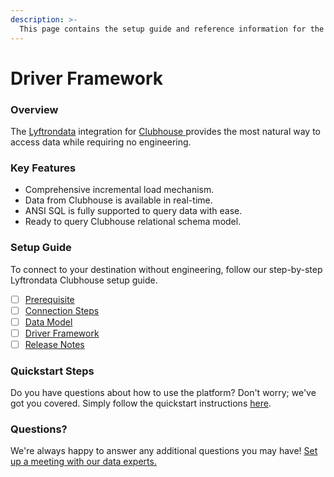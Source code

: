 ```yaml
---
description: >-
  This page contains the setup guide and reference information for the Clubhouse source connector.
---
```


# Driver Framework

### Overview

The [Lyftrondata](https://www.lyftrondata.com/) integration for [Clubhouse](https://www.lyftrondata.com/integration/clubhouse/)[ ](https://www.lyftrondata.com/integration/clubhouse/)provides the most natural way to access data while requiring no engineering.

### Key Features

* Comprehensive incremental load mechanism.
* Data from Clubhouse is available in real-time.&#x20;
* ANSI SQL is fully supported to query data with ease.
* Ready to query Clubhouse relational schema model.

### Setup Guide

To connect to your destination without engineering, follow our step-by-step Lyftrondata Clubhouse setup guide.

* [ ] [Prerequisite](../../sales-analytics/clubhouse/prerequisite.md)
* [ ] [Connection Steps](../../sales-analytics/clubhouse/connection-steps.md)
* [ ] [Data Model](../../sales-analytics/clubhouse/data-model/)
* [ ] [Driver Framework](../../sales-analytics/clubhouse/driver-framework/)
* [ ] [Release Notes](../../sales-analytics/clubhouse/release-notes.md)

### Quickstart Steps

Do you have questions about how to use the platform? Don't worry; we've got you covered. Simply follow the quickstart instructions [here](../../../quickstart-steps.md).

### Questions? <a href="#questions" id="questions"></a>

We're always happy to answer any additional questions you may have! [Set up a meeting with our data experts.](https://www.lyftrondata.com/book-a-meeting/)


